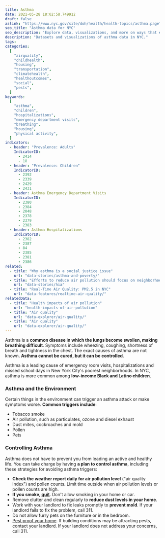 ```yaml
---
title: Asthma
date: 2021-05-28 18:02:58.749912
draft: false
azlink: "https://www.nyc.gov/site/doh/health/health-topics/asthma.page"
seo_title: "Asthma data for NYC"
seo_description: "Explore data, visualizations, and more on ways that environments shape health in New York City's neighborhoods."
description: "Datasets and visualizations of asthma data in NYC."
tags:
categories:
  [
    "airquality",
    "childhealth",
    "housing",
    "transportation",
    "climatehealth",
    "healthoutcomes",
    "social",
    "pests",
  ]
keywords:
  [
    "asthma",
    "children",
    "hospitalizations",
    "emergency department visits",
    "breathing",
    "housing",
    "physical activity",
  ]
indicators:
  - header: "Prevalence: Adults"
    IndicatorID:
      - 2414
      - 18
  - header: "Prevalence: Children"
    IndicatorID:
      - 2392
      - 2339
      - 2429
      - 2431
  - header: Asthma Emergency Department Visits
    IndicatorID:
      - 2380
      - 2384
      - 2048
      - 2378
      - 2379
      - 2383
  - header: Asthma Hospitalizations
    IndicatorID:
      - 2382
      - 2387
      - 84
      - 2385
      - 2381
      - 2386
related:
  - title: "Why asthma is a social justice issue"
    url: "data-stories/asthma-and-poverty/"
  - title: "Efforts to reduce air pollution should focus on neighborhoods with the worst health impacts"
    url: "data-stories/hia"
  - title: "Real-Time Air Quality: PM2.5 in NYC"
    url: "data-features/realtime-air-quality/"
relatedData:
  - title: "Health impacts of air pollution"
    url: "health-impacts-of-air-pollution"
  - title: "Air quality"
    url: "data-explorer/air-quality/"
  - title: "Air quality"
    url: "data-explorer/air-quality/"
---
```


Asthma is a **common disease in which the lungs become swollen, making breathing difficult**. Symptoms include wheezing, coughing, shortness of breath and tightness in the chest. The exact causes of asthma are not known. **Asthma cannot be cured, but it can be controlled**.

Asthma is a leading cause of emergency room visits, hospitalizations and missed school days in New York City's poorest neighborhoods. In NYC, asthma is more common among **low-income Black and Latino children**.

### Asthma and the Environment

Certain things in the environment can trigger an asthma attack or make symptoms worse. **Common triggers include**:

- Tobacco smoke
- Air pollution, such as particulates, ozone and diesel exhaust
- Dust mites, cockroaches and mold
- Pollen
- Pets

### Controlling Asthma

Asthma does not have to prevent you from leading an active and healthy life. You can take charge by having **a plan to control asthma**, including these strategies for avoiding asthma triggers:

- **Check the weather report daily for air pollution level** ("air quality index") and pollen counts. Limit time outside when air pollution levels or pollen counts are high.
- **If you smoke, [quit](http://www1.nyc.gov/site/doh/health/health-topics/smoking-how-to-quit.page "NYC Quits")**. Don't allow smoking in your home or car.
- Remove clutter and clean regularly to **reduce dust levels in your home**.
- Work with your landlord to fix leaks promptly to **prevent mold**. If your landlord fails to fix the problem, call 311.
- Do not allow furry pets on the furniture or in the bedroom.
- [Pest proof your home](http://www1.nyc.gov/site/doh/health/health-topics/pests-and-pesticides.page). If building conditions may be attracting pests, contact your landlord. If your landlord does not address your concerns, call 311.
